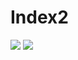 # Index2
[![](https://tokei.rs/b1/github/ChronesDev/Index2)](https://github.com/ChronesDev/Index2)
[![](https://tokei.rs/b1/github/ChronesDev/Index2?category=files)](https://github.com/ChronesDev/Index2)
